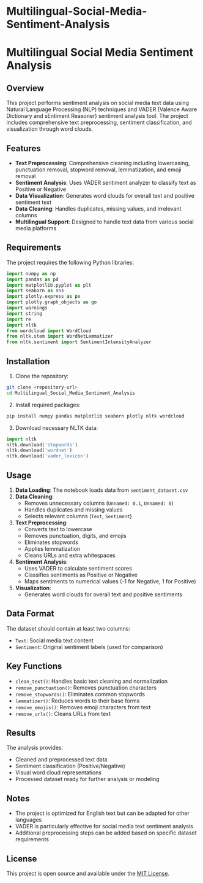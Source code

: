 # Multilingual-Social-Media-Sentiment-Analysis
# Multilingual Social Media Sentiment Analysis

## Overview
This project performs sentiment analysis on social media text data using Natural Language Processing (NLP) techniques and VADER (Valence Aware Dictionary and sEntiment Reasoner) sentiment analysis tool. The project includes comprehensive text preprocessing, sentiment classification, and visualization through word clouds.

## Features
- **Text Preprocessing**: Comprehensive cleaning including lowercasing, punctuation removal, stopword removal, lemmatization, and emoji removal
- **Sentiment Analysis**: Uses VADER sentiment analyzer to classify text as Positive or Negative
- **Data Visualization**: Generates word clouds for overall text and positive sentiment text
- **Data Cleaning**: Handles duplicates, missing values, and irrelevant columns
- **Multilingual Support**: Designed to handle text data from various social media platforms

## Requirements
The project requires the following Python libraries:

```python
import numpy as np
import pandas as pd
import matplotlib.pyplot as plt
import seaborn as sns
import plotly.express as px
import plotly.graph_objects as go
import warnings
import string
import re
import nltk
from wordcloud import WordCloud
from nltk.stem import WordNetLemmatizer
from nltk.sentiment import SentimentIntensityAnalyzer
```

## Installation
1. Clone the repository:
```bash
git clone <repository-url>
cd Multilingual_Social_Media_Sentiment_Analysis
```

2. Install required packages:
```bash
pip install numpy pandas matplotlib seaborn plotly nltk wordcloud
```

3. Download necessary NLTK data:
```python
import nltk
nltk.download('stopwords')
nltk.download('wordnet')
nltk.download('vader_lexicon')
```

## Usage
1. **Data Loading**: The notebook loads data from `sentiment_dataset.csv`
2. **Data Cleaning**: 
   - Removes unnecessary columns (`Unnamed: 0.1`, `Unnamed: 0`)
   - Handles duplicates and missing values
   - Selects relevant columns (`Text`, `Sentiment`)
3. **Text Preprocessing**:
   - Converts text to lowercase
   - Removes punctuation, digits, and emojis
   - Eliminates stopwords
   - Applies lemmatization
   - Cleans URLs and extra whitespaces
4. **Sentiment Analysis**:
   - Uses VADER to calculate sentiment scores
   - Classifies sentiments as Positive or Negative
   - Maps sentiments to numerical values (-1 for Negative, 1 for Positive)
5. **Visualization**:
   - Generates word clouds for overall text and positive sentiments

## Data Format
The dataset should contain at least two columns:
- `Text`: Social media text content
- `Sentiment`: Original sentiment labels (used for comparison)

## Key Functions
- `clean_text()`: Handles basic text cleaning and normalization
- `remove_punctuation()`: Removes punctuation characters
- `remove_stopwords()`: Eliminates common stopwords
- `lemmatizer()`: Reduces words to their base forms
- `remove_emojis()`: Removes emoji characters from text
- `remove_urls()`: Cleans URLs from text

## Results
The analysis provides:
- Cleaned and preprocessed text data
- Sentiment classification (Positive/Negative)
- Visual word cloud representations
- Processed dataset ready for further analysis or modeling

## Notes
- The project is optimized for English text but can be adapted for other languages
- VADER is particularly effective for social media text sentiment analysis
- Additional preprocessing steps can be added based on specific dataset requirements

## License
This project is open source and available under the [MIT License](LICENSE).

